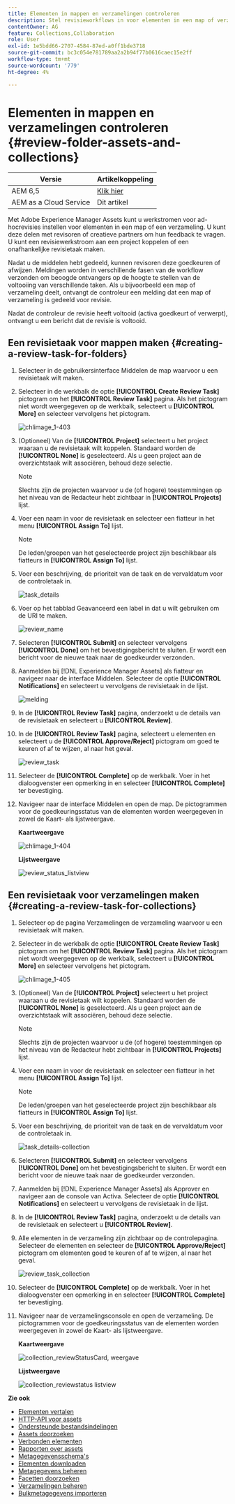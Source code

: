 ```yaml
---
title: Elementen in mappen en verzamelingen controleren
description: Stel revisieworkflows in voor elementen in een map of verzameling en deel deze met revisoren of creatieve partners om feedback te zoeken.
contentOwner: AG
feature: Collections,Collaboration
role: User
exl-id: 1e5bdd66-2707-4584-87ed-a0ff1bde3718
source-git-commit: bc3c054e781789aa2a2b94f77b0616caec15e2ff
workflow-type: tm+mt
source-wordcount: '779'
ht-degree: 4%

---
```


# Elementen in mappen en verzamelingen controleren {#review-folder-assets-and-collections}

| Versie | Artikelkoppeling |
| -------- | ---------------------------- |
| AEM 6,5 | [Klik hier](https://experienceleague.adobe.com/docs/experience-manager-65/assets/using/bulk-approval.html?lang=en) |
| AEM as a Cloud Service | Dit artikel |

Met Adobe Experience Manager Assets kunt u werkstromen voor ad-hocrevisies instellen voor elementen in een map of een verzameling. U kunt deze delen met revisoren of creatieve partners om hun feedback te vragen. U kunt een revisiewerkstroom aan een project koppelen of een onafhankelijke revisietaak maken.

Nadat u de middelen hebt gedeeld, kunnen revisoren deze goedkeuren of afwijzen. Meldingen worden in verschillende fasen van de workflow verzonden om beoogde ontvangers op de hoogte te stellen van de voltooiing van verschillende taken. Als u bijvoorbeeld een map of verzameling deelt, ontvangt de controleur een melding dat een map of verzameling is gedeeld voor revisie.

Nadat de controleur de revisie heeft voltooid (activa goedkeurt of verwerpt), ontvangt u een bericht dat de revisie is voltooid.

## Een revisietaak voor mappen maken {#creating-a-review-task-for-folders}

1. Selecteer in de gebruikersinterface Middelen de map waarvoor u een revisietaak wilt maken.
1. Selecteer in de werkbalk de optie **[!UICONTROL Create Review Task]** pictogram om het **[!UICONTROL Review Task]** pagina. Als het pictogram niet wordt weergegeven op de werkbalk, selecteert u **[!UICONTROL More]** en selecteer vervolgens het pictogram.

   ![chlimage_1-403](assets/chlimage_1-403.png)

1. (Optioneel) Van de **[!UICONTROL Project]** selecteert u het project waaraan u de revisietaak wilt koppelen. Standaard worden de **[!UICONTROL None]** is geselecteerd. Als u geen project aan de overzichtstaak wilt associëren, behoud deze selectie.

   >[!NOTE]
   >
   >Slechts zijn de projecten waarvoor u de (of hogere) toestemmingen op het niveau van de Redacteur hebt zichtbaar in **[!UICONTROL Projects]** lijst.

1. Voer een naam in voor de revisietaak en selecteer een fiatteur in het menu **[!UICONTROL Assign To]** lijst.

   >[!NOTE]
   >
   >De leden/groepen van het geselecteerde project zijn beschikbaar als fiatteurs in **[!UICONTROL Assign To]** lijst.

1. Voer een beschrijving, de prioriteit van de taak en de vervaldatum voor de controletaak in.

   ![task_details](assets/task_details.png)

1. Voer op het tabblad Geavanceerd een label in dat u wilt gebruiken om de URI te maken.

   ![review_name](assets/review_name.png)

1. Selecteren **[!UICONTROL Submit]** en selecteer vervolgens **[!UICONTROL Done]** om het bevestigingsbericht te sluiten. Er wordt een bericht voor de nieuwe taak naar de goedkeurder verzonden.
1. Aanmelden bij [!DNL Experience Manager Assets] als fiatteur en navigeer naar de interface Middelen. Selecteer de optie **[!UICONTROL Notifications]** en selecteert u vervolgens de revisietaak in de lijst.

   ![melding](assets/notification.png)

1. In de **[!UICONTROL Review Task]** pagina, onderzoekt u de details van de revisietaak en selecteert u **[!UICONTROL Review]**.
1. In de **[!UICONTROL Review Task]** pagina, selecteert u elementen en selecteert u de **[!UICONTROL Approve/Reject]** pictogram om goed te keuren of af te wijzen, al naar het geval.

   ![review_task](assets/review_task.png)

1. Selecteer de **[!UICONTROL Complete]** op de werkbalk. Voer in het dialoogvenster een opmerking in en selecteer  **[!UICONTROL Complete]** ter bevestiging.
1. Navigeer naar de interface Middelen en open de map. De pictogrammen voor de goedkeuringsstatus van de elementen worden weergegeven in zowel de Kaart- als lijstweergave.

   **Kaartweergave**

   ![chlimage_1-404](assets/chlimage_1-404.png)

   **Lijstweergave**

   ![review_status_listview](assets/review_status_listview.png)

## Een revisietaak voor verzamelingen maken {#creating-a-review-task-for-collections}

1. Selecteer op de pagina Verzamelingen de verzameling waarvoor u een revisietaak wilt maken.
1. Selecteer in de werkbalk de optie **[!UICONTROL Create Review Task]** pictogram om het **[!UICONTROL Review Task]** pagina. Als het pictogram niet wordt weergegeven op de werkbalk, selecteert u **[!UICONTROL More]** en selecteer vervolgens het pictogram.

   ![chlimage_1-405](assets/chlimage_1-405.png)

1. (Optioneel) Van de **[!UICONTROL Project]** selecteert u het project waaraan u de revisietaak wilt koppelen. Standaard worden de **[!UICONTROL None]** is geselecteerd. Als u geen project aan de overzichtstaak wilt associëren, behoud deze selectie.

   >[!NOTE]
   >
   >Slechts zijn de projecten waarvoor u de (of hogere) toestemmingen op het niveau van de Redacteur hebt zichtbaar in **[!UICONTROL Projects]** lijst.

1. Voer een naam in voor de revisietaak en selecteer een fiatteur in het menu **[!UICONTROL Assign To]** lijst.

   >[!NOTE]
   >
   >De leden/groepen van het geselecteerde project zijn beschikbaar als fiatteurs in **[!UICONTROL Assign To]** lijst.

1. Voer een beschrijving, de prioriteit van de taak en de vervaldatum voor de controletaak in.

   ![task_details-collection](assets/task_details-collection.png)

1. Selecteren **[!UICONTROL Submit]** en selecteer vervolgens **[!UICONTROL Done]** om het bevestigingsbericht te sluiten. Er wordt een bericht voor de nieuwe taak naar de goedkeurder verzonden.
1. Aanmelden bij [!DNL Experience Manager Assets] als Approver en navigeer aan de console van Activa. Selecteer de optie **[!UICONTROL Notifications]** en selecteert u vervolgens de revisietaak in de lijst.
1. In de **[!UICONTROL Review Task]** pagina, onderzoekt u de details van de revisietaak en selecteert u **[!UICONTROL Review]**.
1. Alle elementen in de verzameling zijn zichtbaar op de controlepagina. Selecteer de elementen en selecteer de **[!UICONTROL Approve/Reject]** pictogram om elementen goed te keuren of af te wijzen, al naar het geval.

   ![review_task_collection](assets/review_task_collection.png)

1. Selecteer de **[!UICONTROL Complete]** op de werkbalk. Voer in het dialoogvenster een opmerking in en selecteer **[!UICONTROL Complete]** ter bevestiging.
1. Navigeer naar de verzamelingsconsole en open de verzameling. De pictogrammen voor de goedkeuringsstatus van de elementen worden weergegeven in zowel de Kaart- als lijstweergave.

   **Kaartweergave**

   ![collection_reviewStatusCard, weergave](assets/collection_reviewstatuscardview.png)

   **Lijstweergave**

   ![collection_reviewstatus listview](assets/collection_reviewstatuslistview.png)

**Zie ook**

* [Elementen vertalen](translate-assets.md)
* [HTTP-API voor assets](mac-api-assets.md)
* [Ondersteunde bestandsindelingen](file-format-support.md)
* [Assets doorzoeken](search-assets.md)
* [Verbonden elementen](use-assets-across-connected-assets-instances.md)
* [Rapporten over assets](asset-reports.md)
* [Metagegevensschema&#39;s](metadata-schemas.md)
* [Elementen downloaden](download-assets-from-aem.md)
* [Metagegevens beheren](manage-metadata.md)
* [Facetten doorzoeken](search-facets.md)
* [Verzamelingen beheren](manage-collections.md)
* [Bulkmetagegevens importeren](metadata-import-export.md)
